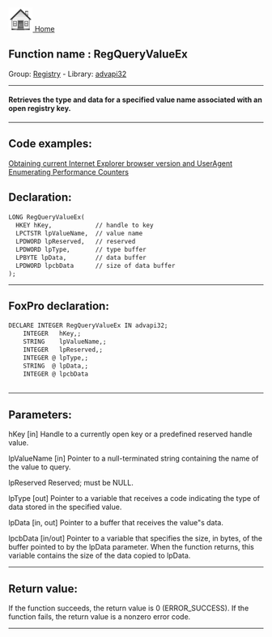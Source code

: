 [<img src="../../images/home.png"> Home ](https://github.com/VFPX/Win32API)  

## Function name : RegQueryValueEx
Group: [Registry](../../functions_group.md#Registry)  -  Library: [advapi32](../../Libraries.md#advapi32)  
***  


#### Retrieves the type and data for a specified value name associated with an open registry key.
***  


## Code examples:
[Obtaining current Internet Explorer browser version and UserAgent](../../samples/sample_142.md)  
[Enumerating Performance Counters](../../samples/sample_565.md)  

## Declaration:
```foxpro  
LONG RegQueryValueEx(
  HKEY hKey,            // handle to key
  LPCTSTR lpValueName,  // value name
  LPDWORD lpReserved,   // reserved
  LPDWORD lpType,       // type buffer
  LPBYTE lpData,        // data buffer
  LPDWORD lpcbData      // size of data buffer
);  
```  
***  


## FoxPro declaration:
```foxpro  
DECLARE INTEGER RegQueryValueEx IN advapi32;
	INTEGER   hKey,;
	STRING    lpValueName,;
	INTEGER   lpReserved,;
	INTEGER @ lpType,;
	STRING  @ lpData,;
	INTEGER @ lpcbData
  
```  
***  


## Parameters:
hKey 
[in] Handle to a currently open key or a predefined reserved handle value.

lpValueName 
[in] Pointer to a null-terminated string containing the name of the value to query.

lpReserved 
Reserved; must be NULL. 

lpType 
[out] Pointer to a variable that receives a code indicating the type of data stored in the specified value.

lpData 
[in, out] Pointer to a buffer that receives the value"s data.

lpcbData 
[in/out] Pointer to a variable that specifies the size, in bytes, of the buffer pointed to by the lpData parameter. When the function returns, this variable contains the size of the data copied to lpData.
  
***  


## Return value:
If the function succeeds, the return value is 0 (ERROR_SUCCESS). If the function fails, the return value is a nonzero error code.
  
***  

